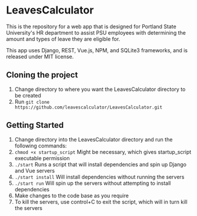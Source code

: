 # LeavesCalculator
This is the repository for a web app that is designed for Portland State University's HR department 
to assist PSU employees with determining the amount and types of leave they are eligible for.

This app uses Django, REST, Vue.js, NPM, and SQLite3 frameworks, and is released under MIT license.

## Cloning the project
1. Change directory to where you want the LeavesCalculator directory to be created
2. Run `git clone https://github.com/leavescalculator/LeavesCalculator.git` 

## Getting Started
1. Change directory into the LeavesCalculator directory and run the following commands: 
2. `chmod +x startup_script` Might be necessary, which gives startup_script executable permission
3. `./start` Runs a script that will install dependencies and spin up Django and Vue servers
4. `./start install` Will install dependencies without running the servers
5. `./start run` Will spin up the servers without attempting to install dependencies
6. Make changes to the code base as you require
7. To kill the servers, use control+C to exit the script, which will in turn kill the servers
